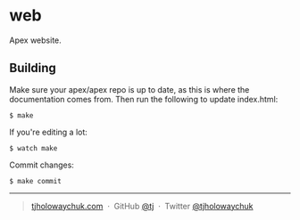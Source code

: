 
# web

Apex website.

## Building

Make sure your apex/apex repo is up to date, as this is where the documentation comes from. Then run the following to update index.html:

```
$ make
```

If you're editing a lot:

```
$ watch make
```

Commit changes:

```
$ make commit
```

---

> [tjholowaychuk.com](http://tjholowaychuk.com) &nbsp;&middot;&nbsp;
> GitHub [@tj](https://github.com/tj) &nbsp;&middot;&nbsp;
> Twitter [@tjholowaychuk](https://twitter.com/tjholowaychuk)

